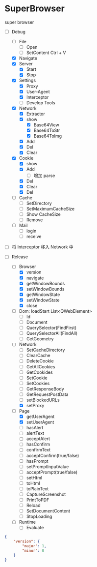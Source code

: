 # SuperBrowser
super browser

- [ ] Debug
  - [ ] File
    - [ ] Open
    - [ ] SetContent Ctrl + V
  - [x] Navigate
  - [x] Server
    - [x] Start
    - [x] Stop
  - [x] Settings
    - [x] Proxy
    - [x] User-Agent
    - [x] Interceptor
    - [ ] Develop Tools
  - [x] Network
    - [x] Extractor
    - [x] show
      - [x] Base64View
      - [x] Base64ToStr
      - [x] Base64ToImg
    - [x] Add
    - [x] Del
    - [x] Clear
  - [x] Cookie
    - [x] show
    - [x] Add 
      - [ ] 增加 parse
    - [x] Del
    - [x] Clear
    - [x] Del
  - [ ] Cache
    - [ ] SetDirectory
    - [ ] SetMaximumCacheSize
    - [ ] Show CacheSize
    - [ ] Remove
  - [ ] Mail
    - [ ] login
    - [ ] receive

- [ ] 将 Interceptor 移入 Network 中



- [ ] Release
  - [ ] Browser
    - [x] version
    - [x] navigate
    - [x] getWindowBounds
    - [x] setWindowBounds
    - [x] getWindowState
    - [x] setWindowState
    - [x] close
  - [ ] Dom: loadStart List\<QWebElement>
    - [ ] Id
    - [ ] Document
    - [ ] QuerySelector(FindFirst)
    - [ ] QuerySelectorAll(FindAll)
    - [ ] GetGeometry
  - [ ] Network
    - [ ] SetCacheDirectory
    - [ ] ClearCache
    - [ ] DeleteCookie
    - [ ] GetAllCookies
    - [ ] GetCookides
    - [ ] SetCookie
    - [ ] SetCookies
    - [ ] GetResponseBody
    - [ ] GetRequestPostData
    - [ ] setBlockedURLs
    - [x] setProxy
  - [ ] Page
    - [x] getUserAgent
    - [x] setUserAgent
    - [ ] hasAlert
    - [ ] alertText
    - [ ] acceptAlert
    - [ ] hasConfirm
    - [ ] confirmText
    - [ ] acceptConfirm(true/false)
    - [ ] hasPrompt
    - [ ] setPromptInputValue
    - [ ] acceptPrompt(true/false)
    - [ ] setHtml
    - [ ] toHtml
    - [ ] toPlainText
    - [ ] CaptureScreenshot
    - [ ] PrintToPDF
    - [ ] Reload
    - [ ] SetDocumentContent
    - [ ] StopLoading
  - [ ] Runtime
    - [ ] Evaluate

```json
{
    "version": {
        "major": 1,
        "minor": 0
    }
}
```



